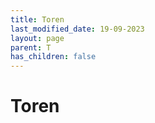 ```yaml
---
title: Toren
last_modified_date: 19-09-2023
layout: page
parent: T
has_children: false
---
```


Toren
=====

